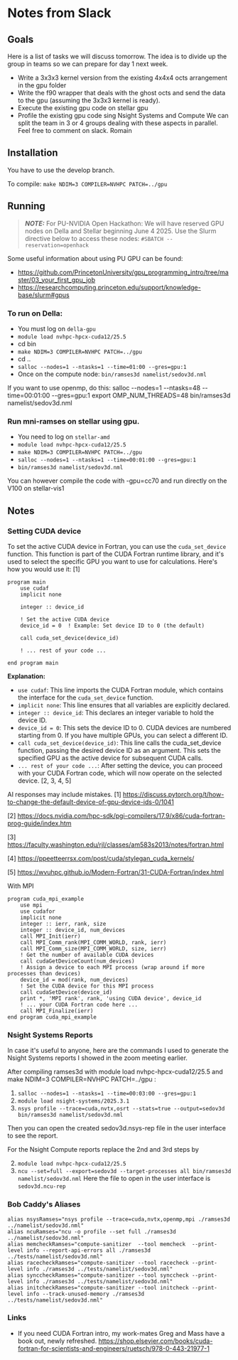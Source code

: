 # Notes from Slack

## Goals 
Here is a list of tasks we will discuss tomorrow.
The idea is to divide up the group in teams so we can prepare for day 1 next week.
- Write a 3x3x3 kernel version from the existing 4x4x4 octs arrangement in the gpu folder
- Write the f90 wrapper that deals with the ghost octs and send the data to the gpu (assuming the 3x3x3 kernel is ready).
- Execute the existing gpu code on stellar gpu
- Profile the existing gpu code sing Nsight Systems and Compute
We can split the team in 3 or 4 groups dealing with these aspects in parallel.
Feel free to comment on slack.
Romain



## Installation
You have to use the develop branch.

To compile: `make NDIM=3 COMPILER=NVHPC PATCH=../gpu`


## Running 
> **_NOTE:_**
For PU-NVIDIA Open Hackathon: We will have reserved GPU nodes on Della and Stellar beginning June 4 2025. Use the Slurm directive below to access these nodes: `#SBATCH --reservation=openhack`

Some useful information about using PU GPU can be found:

- https://github.com/PrincetonUniversity/gpu_programming_intro/tree/master/03_your_first_gpu_job
- https://researchcomputing.princeton.edu/support/knowledge-base/slurm#gpus

### To run on Della:
- You must log on `della-gpu`
- `module load nvhpc-hpcx-cuda12/25.5`
- cd bin
- `make NDIM=3 COMPILER=NVHPC PATCH=../gpu`
- cd ..
- `salloc --nodes=1 --ntasks=1 --time=01:00 --gres=gpu:1`
- Once on the compute node: `bin/ramses3d namelist/sedov3d.nml`


If you want to use openmp, do this:
salloc --nodes=1 --ntasks=48 --time=00:01:00 --gres=gpu:1
export OMP_NUM_THREADS=48
bin/ramses3d namelist/sedov3d.nml

### Run mni-ramses on stellar using gpu.
- You need to log on `stellar-amd`
- `module load nvhpc-hpcx-cuda12/25.5`
- `make NDIM=3 COMPILER=NVHPC PATCH=../gpu`
- `salloc --nodes=1 --ntasks=1 --time=00:01:00 --gres=gpu:1`
- `bin/ramses3d namelist/sedov3d.nml`

You can however compile the code with -gpu=cc70 and run directly on the V100 on stellar-vis1


## Notes 

### Setting CUDA device

To set the active CUDA device in Fortran, you can use the `cuda_set_device` function. This function is part of the CUDA Fortran runtime library, and it's used to select the specific GPU you want to use for calculations. Here's how you would use it: [1]
```
program main
    use cudaf
    implicit none

    integer :: device_id

    ! Set the active CUDA device
    device_id = 0  ! Example: Set device ID to 0 (the default)

    call cuda_set_device(device_id)

    ! ... rest of your code ...

end program main
```

**Explanation:**

- `use cudaf`: This line imports the CUDA Fortran module, which contains the interface for the `cuda_set_device` function.
- `implicit none`: This line ensures that all variables are explicitly declared.
- `integer :: device_id`: This declares an integer variable to hold the device ID.
- `device_id = 0`: This sets the device ID to 0. CUDA devices are numbered starting from 0. If you have multiple GPUs, you can select a different ID.
- `call cuda_set_device(device_id)`: This line calls the cuda_set_device function, passing the desired device ID as an argument. This sets the specified GPU as the active device for subsequent CUDA calls.
- `... rest of your code ...`: After setting the device, you can proceed with your CUDA Fortran code, which will now operate on the selected device. [2, 3, 4, 5]

AI responses may include mistakes.
[1] https://discuss.pytorch.org/t/how-to-change-the-default-device-of-gpu-device-ids-0/1041

[2] https://docs.nvidia.com/hpc-sdk/pgi-compilers/17.9/x86/cuda-fortran-prog-guide/index.htm

[3] https://faculty.washington.edu/rjl/classes/am583s2013/notes/fortran.html

[4] https://ppeetteerrsx.com/post/cuda/stylegan_cuda_kernels/

[5] https://wvuhpc.github.io/Modern-Fortran/31-CUDA-Fortran/index.html

With MPI
```
program cuda_mpi_example
    use mpi
    use cudafor
    implicit none
    integer :: ierr, rank, size
    integer :: device_id, num_devices
    call MPI_Init(ierr)
    call MPI_Comm_rank(MPI_COMM_WORLD, rank, ierr)
    call MPI_Comm_size(MPI_COMM_WORLD, size, ierr)
    ! Get the number of available CUDA devices
    call cudaGetDeviceCount(num_devices)
    ! Assign a device to each MPI process (wrap around if more processes than devices)
    device_id = mod(rank, num_devices)
    ! Set the CUDA device for this MPI process
    call cudaSetDevice(device_id)
    print *, 'MPI rank', rank, 'using CUDA device', device_id
    ! ... your CUDA Fortran code here ...
    call MPI_Finalize(ierr)
end program cuda_mpi_example
```


### Nsight Systems Reports

In case it's useful to anyone, here are the commands I used to generate the Nsight Systems reports I showed in the zoom meeting earlier.

After compiling ramses3d with module load nvhpc-hpcx-cuda12/25.5 and make NDIM=3 COMPILER=NVHPC PATCH=../gpu :
1. `salloc --nodes=1 --ntasks=1 --time=00:03:00 --gres=gpu:1`
2. `module load nsight-systems/2025.3.1`
3. `nsys profile --trace=cuda,nvtx,osrt --stats=true --output=sedov3d bin/ramses3d namelist/sedov3d.nml`

Then you can open the created sedov3d.nsys-rep file in the user interface to see the report.

For the Nsight Compute reports replace the 2nd and 3rd steps by

2. `module load nvhpc-hpcx-cuda12/25.5`
3. `ncu --set=full --export=sedov3d --target-processes all bin/ramses3d namelist/sedov3d.nml`
Here the file to open in the user interface is `sedov3d.ncu-rep`

### Bob Caddy's Aliases

```shell
alias nsysRamses="nsys profile --trace=cuda,nvtx,openmp,mpi ./ramses3d ../namelist/sedov3d.nml"
alias ncuRamses="ncu -o profile --set full ./ramses3d ../namelist/sedov3d.nml"
alias memcheckRamses="compute-sanitizer  --tool memcheck  --print-level info --report-api-errors all ./ramses3d ../tests/namelist/sedov3d.nml"
alias racecheckRamses="compute-sanitizer --tool racecheck --print-level info ./ramses3d ../tests/namelist/sedov3d.nml"
alias synccheckRamses="compute-sanitizer --tool synccheck --print-level info ./ramses3d ../tests/namelist/sedov3d.nml"
alias initcheckRamses="compute-sanitizer --tool initcheck --print-level info --track-unused-memory ./ramses3d ../tests/namelist/sedov3d.nml"
```
 
 ### Links 
 - If you need CUDA Fortran intro, my work-mates Greg and Mass have a book out, newly refreshed.
https://shop.elsevier.com/books/cuda-fortran-for-scientists-and-engineers/ruetsch/978-0-443-21977-1